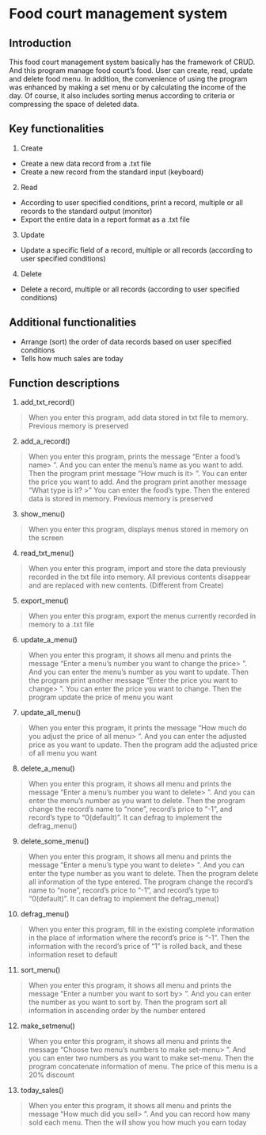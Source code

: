 # Food court management system

## Introduction
This food court management system basically has the framework of CRUD. And this program manage food court’s food. User can create, read, update and delete food menu. In addition, the convenience of using the program was enhanced by making a set menu or by calculating the income of the day. Of course, it also includes sorting menus according to criteria or compressing the space of deleted data. 

## Key functionalities
1. Create
+ Create a new data record from a .txt file 
+ Create a new record from the standard input (keyboard) 
2. Read
+ According to user specified conditions, print a record, multiple or all records to the standard output (monitor)
+ Export the entire data in a report format as a .txt file  
3. Update
+ Update a specific field of a record, multiple or all records (according to user specified conditions) 
4. Delete
+ Delete a record, multiple or all records (according to user specified conditions) 

## Additional functionalities
+ Arrange (sort) the order of data records based on user specified conditions 
+ Tells how much sales are today

## Function descriptions
1. add_txt_record()
>  When you enter this program, add data stored in txt file to memory. Previous memory is preserved
2. add_a_record()
> When you enter this program, prints the message “Enter a food’s name> ”. And you can enter the menu’s name as you want to add. Then the program print message “How much is it> ”. You can enter the price you want to add. And the program print another message “What type is it? >” You can enter the food’s type. Then the entered data is stored in memory. Previous memory is preserved 
3. show_menu()
> When you enter this program, displays menus stored in memory on the screen 
4. read_txt_menu()
> When you enter this program, import and store the data previously recorded in the txt file into memory. All previous contents disappear and are replaced with new contents. (Different from Create)
5. export_menu() 
> When you enter this program, export the menus currently recorded in memory to a .txt file 
6. update_a_menu() 
> When you enter this program, it shows all menu and prints the message “Enter a menu’s number you want to change the price> ”. And you can enter the menu’s number as you want to update. Then the program print another message “Enter the price you want to change> ”. You can enter the price you want to change. Then the program update the price of menu you want
7. update_all_menu()
> When you enter this program, it prints the message “How much do you adjust the price of all menu> ”. And you can enter the adjusted price as you want to update. Then the program add the adjusted price of all menu you want
8. delete_a_menu() 
> When you enter this program, it shows all menu and prints the message “Enter a menu’s number you want to delete> ”. And you can enter the menu’s number as you want to delete. Then the program change the record’s name to “none”, record’s price to “-1”, and record’s type to “0(default)”. It can defrag to implement the defrag_menu()
9. delete_some_menu()
> When you enter this program, it shows all menu and prints the message “Enter a menu’s type you want to delete> ”. And you can enter the type number as you want to delete. Then the program delete all information of the type entered. The program change the record’s name to “none”, record’s price to “-1”, and record’s type to “0(default)”. It can defrag to implement the defrag_menu()
10. defrag_menu()
>  When you enter this program, fill in the existing complete information in the place of information where the record’s price is “-1”.  Then the information with the record’s price of “1” is rolled back, and these information reset to default
11. sort_menu()
>  When you enter this program, it shows all menu and prints the message “Enter a number you want to sort by> ”. And you can enter the number as you want to sort by. Then the program sort all information in ascending order by the number entered
12. make_setmenu()
> When you enter this program, it shows all menu and prints the message “Choose two menu’s numbers to make set-menu> ”. And you can enter two numbers as you want to make set-menu. Then the program concatenate information of menu. The price of this menu is a 20% discount
13. today_sales() 
> When you enter this program, it shows all menu and prints the message “How much did you sell> ”. And you can record how many sold each menu. Then the will show you how much you earn today
 
